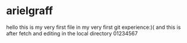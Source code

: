 # arielgraff
hello this is my very first file in my very first git experience:)(
and this is after fetch and editing in the local directory
01234567
